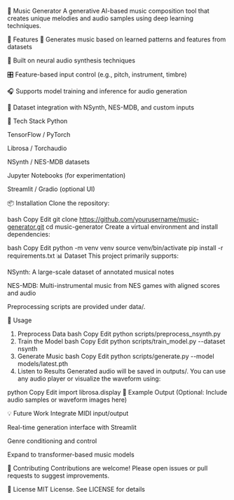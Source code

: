 🎵 Music Generator
A generative AI-based music composition tool that creates unique melodies and audio samples using deep learning techniques.

🚀 Features
🎼 Generates music based on learned patterns and features from datasets

🧠 Built on neural audio synthesis techniques

🎛️ Feature-based input control (e.g., pitch, instrument, timbre)

🎧 Supports model training and inference for audio generation

💾 Dataset integration with NSynth, NES-MDB, and custom inputs

🧰 Tech Stack
Python

TensorFlow / PyTorch

Librosa / Torchaudio

NSynth / NES-MDB datasets

Jupyter Notebooks (for experimentation)

Streamlit / Gradio (optional UI)

📦 Installation
Clone the repository:

bash
Copy
Edit
git clone https://github.com/yourusername/music-generator.git
cd music-generator
Create a virtual environment and install dependencies:

bash
Copy
Edit
python -m venv venv
source venv/bin/activate
pip install -r requirements.txt
📊 Dataset
This project primarily supports:

NSynth: A large-scale dataset of annotated musical notes

NES-MDB: Multi-instrumental music from NES games with aligned scores and audio

Preprocessing scripts are provided under data/.

🏁 Usage
1. Preprocess Data
bash
Copy
Edit
python scripts/preprocess_nsynth.py
2. Train the Model
bash
Copy
Edit
python scripts/train_model.py --dataset nsynth
3. Generate Music
bash
Copy
Edit
python scripts/generate.py --model models/latest.pth
4. Listen to Results
Generated audio will be saved in outputs/. You can use any audio player or visualize the waveform using:

python
Copy
Edit
import librosa.display
🧪 Example Output
(Optional: Include audio samples or waveform images here)

💡 Future Work
Integrate MIDI input/output

Real-time generation interface with Streamlit

Genre conditioning and control

Expand to transformer-based music models

🤝 Contributing
Contributions are welcome! Please open issues or pull requests to suggest improvements.

📜 License
MIT License. See LICENSE for details
